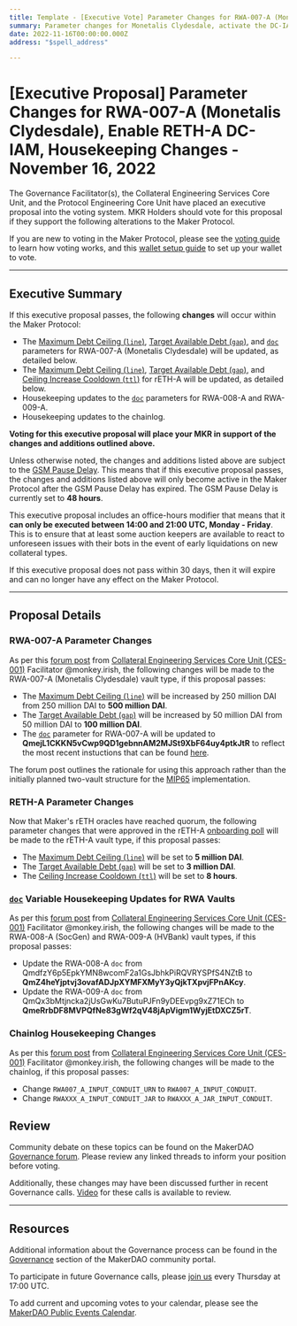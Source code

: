 ```yaml
---
title: Template - [Executive Vote] Parameter Changes for RWA-007-A (Monetalis Clydesdale), Enable rETH-A DC-IAM, Housekeeping Changes - November 16, 2022
summary: Parameter changes for Monetalis Clydesdale, activate the DC-IAM on rETH-A allowing DAI generation, housekeeping changes for RWA vaults and the chainlog.
date: 2022-11-16T00:00:00.000Z
address: "$spell_address"

---
```

# [Executive Proposal] Parameter Changes for RWA-007-A (Monetalis Clydesdale), Enable RETH-A DC-IAM, Housekeeping Changes - November 16, 2022

The Governance Facilitator(s), the Collateral Engineering Services Core Unit, and the Protocol Engineering Core Unit have placed an executive proposal into the voting system. MKR Holders should vote for this proposal if they support the following alterations to the Maker Protocol.

If you are new to voting in the Maker Protocol, please see the [voting guide](https://community-development.makerdao.com/en/learn/governance/how-voting-works/) to learn how voting works, and this [wallet setup guide](https://community-development.makerdao.com/en/learn/governance/voting-setup/) to set up your wallet to vote.

---

## Executive Summary

If this executive proposal passes, the following **changes** will occur within the Maker Protocol:
- The [Maximum Debt Ceiling (`line`)](https://manual.makerdao.com/module-index/module-dciam#maximum-debt-ceiling-line), [Target Available Debt (`gap`)](https://manual.makerdao.com/module-index/module-dciam#target-available-debt-gap), and [`doc`](https://manual.makerdao.com/parameter-index/vault-risk/param-rwa-agreement) parameters for RWA-007-A (Monetalis Clydesdale) will be updated, as detailed below.
- The [Maximum Debt Ceiling (`line`)](https://manual.makerdao.com/module-index/module-dciam#maximum-debt-ceiling-line), [Target Available Debt (`gap`)](https://manual.makerdao.com/module-index/module-dciam#target-available-debt-gap), and [Ceiling Increase Cooldown (`ttl`)](https://manual.makerdao.com/module-index/module-dciam#ceiling-increase-cooldown-ttl) for rETH-A will be updated, as detailed below.
- Housekeeping updates to the [`doc`](https://manual.makerdao.com/parameter-index/vault-risk/param-rwa-agreement) parameters for RWA-008-A and RWA-009-A.
- Housekeeping updates to the chainlog.

**Voting for this executive proposal will place your MKR in support of the changes and additions outlined above.**

Unless otherwise noted, the changes and additions listed above are subject to the [GSM Pause Delay](https://manual.makerdao.com/parameter-index/core/param-gsm-pause-delay). This means that if this executive proposal passes, the changes and additions listed above will only become active in the Maker Protocol after the GSM Pause Delay has expired. The GSM Pause Delay is currently set to **48 hours**.

This executive proposal includes an office-hours modifier that means that it **can only be executed between 14:00 and 21:00 UTC, Monday - Friday**. This is to ensure that at least some auction keepers are available to react to unforeseen issues with their bots in the event of early liquidations on new collateral types.

If this executive proposal does not pass within 30 days, then it will expire and can no longer have any effect on the Maker Protocol.

---

## Proposal Details

### RWA-007-A Parameter Changes

As per this [forum post](https://forum.makerdao.com/t/nov-16-2020-executive-contents/18747) from [Collateral Engineering Services Core Unit (CES-001)](https://mips.makerdao.com/mips/details/MIP39c2SP20) Facilitator @monkey.irish, the following changes will be made to the RWA-007-A (Monetalis Clydesdale) vault type, if this proposal passes:

* The [Maximum Debt Ceiling (`line`)](https://manual.makerdao.com/module-index/module-dciam#maximum-debt-ceiling-line) will be increased by 250 million DAI from 250 million DAI to **500 million DAI**.
* The [Target Available Debt (`gap`)](https://manual.makerdao.com/module-index/module-dciam#target-available-debt-gap) will be increased by 50 million DAI from 50 million DAI to **100 million DAI**.
* The [`doc`](https://manual.makerdao.com/parameter-index/vault-risk/param-rwa-agreement) parameter for RWA-007-A will be updated to **QmejL1CKKN5vCwp9QD1gebnnAM2MJSt9XbF64uy4ptkJtR** to reflect the most recent instuctions that can be found [here](https://forum.makerdao.com/t/mip65-monetalis-clydesdale-documentation-hq/17923#mip65-establishment-and-deployment-instructions-4).

The forum post outlines the rationale for using this approach rather than the initially planned two-vault structure for the [MIP65](https://mips.makerdao.com/mips/details/MIP65) implementation.

### RETH-A Parameter Changes

Now that Maker's rETH oracles have reached quorum, the following parameter changes that were approved in the rETH-A [onboarding poll](https://vote.makerdao.com/polling/QmfMswF2#poll-detail) will be made to the rETH-A vault type, if this proposal passes:

* The [Maximum Debt Ceiling (`line`)](https://manual.makerdao.com/module-index/module-dciam#maximum-debt-ceiling-line) will be set to **5 million DAI**.
* The [Target Available Debt (`gap`)](https://manual.makerdao.com/module-index/module-dciam#target-available-debt-gap) will be set to **3 million DAI**.
* The [Ceiling Increase Cooldown (`ttl`)](https://manual.makerdao.com/module-index/module-dciam#ceiling-increase-cooldown-ttl) will be set to **8 hours**.

### [`doc`](https://manual.makerdao.com/parameter-index/vault-risk/param-rwa-agreement) Variable Housekeeping Updates for RWA Vaults

As per this [forum post](https://forum.makerdao.com/t/nov-16-2020-executive-contents/18747) from [Collateral Engineering Services Core Unit (CES-001)](https://mips.makerdao.com/mips/details/MIP39c2SP20) Facilitator @monkey.irish, the following changes will be made to the RWA-008-A (SocGen) and RWA-009-A (HVBank) vault types, if this proposal passes:

* Update the RWA-008-A `doc` from QmdfzY6p5EpkYMN8wcomF2a1GsJbhkPiRQVRYSPfS4NZtB to **QmZ4heYjptvj3ovafADJpXYMFXMyY3yQjkTXpvjFPnAKcy**.
* Update the RWA-009-A `doc` from QmQx3bMtjncka2jUsGwKu7ButuPJFn9yDEEvpg9xZ71ECh to **QmeRrbDF8MVPQfNe83gWf2qV48jApVigm1WyjEtDXCZ5rT**.

### Chainlog Housekeeping Changes

As per this [forum post](https://forum.makerdao.com/t/nov-16-2020-executive-contents/18747) from [Collateral Engineering Services Core Unit (CES-001)](https://mips.makerdao.com/mips/details/MIP39c2SP20) Facilitator @monkey.irish, the following changes will be made to the chainlog, if this proposal passes:

* Change `RWA007_A_INPUT_CONDUIT_URN` to `RWA007_A_INPUT_CONDUIT`.
* Change `RWAXXX_A_INPUT_CONDUIT_JAR` to `RWAXXX_A_JAR_INPUT_CONDUIT`.

## Review

Community debate on these topics can be found on the MakerDAO [Governance forum](https://forum.makerdao.com/). Please review any linked threads to inform your position before voting.

Additionally, these changes may have been discussed further in recent Governance calls. [Video](https://www.youtube.com/playlist?list=PLLzkWCj8ywWNq5-90-Id6VPSsrk4OWVan) for these calls is available to review.

---

## Resources

Additional information about the Governance process can be found in the [Governance](https://community-development.makerdao.com/en/learn/governance) section of the MakerDAO community portal.

To participate in future Governance calls, please [join us](https://github.com/makerdao/community/tree/master/governance/governance-and-risk-meetings) every Thursday at 17:00 UTC.

To add current and upcoming votes to your calendar, please see the [MakerDAO Public Events Calendar](https://calendar.google.com/calendar/embed?src=makerdao.com_3efhm2ghipksegl009ktniomdk%40group.calendar.google.com&ctz=UTC&mode=week&showCalendars=0&showPrint=0).
